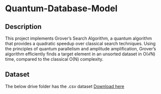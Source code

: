 # Quantum-Database-Model

## Description
This project implements Grover’s Search Algorithm, a quantum algorithm that provides a quadratic speedup over classical search techniques. Using the principles of quantum parallelism and amplitude amplification, Grover’s algorithm efficiently finds a target element in an unsorted dataset in O(√N) time, compared to the classical O(N) complexity.

## Dataset
The below drive folder has the .csv dataset
[Download here](https://drive.google.com/drive/folders/1Q3bnmFqEwUsGeGAskIrsKmJ6WiyY6yLC?usp=sharing)
